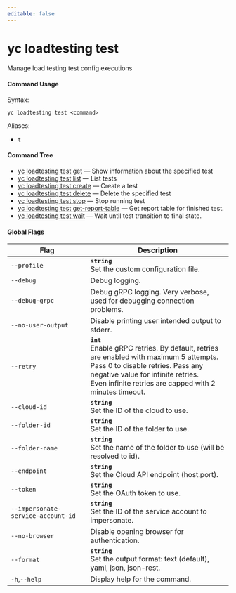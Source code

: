 ```yaml
---
editable: false
---
```


# yc loadtesting test

Manage load testing test config executions

#### Command Usage

Syntax: 

`yc loadtesting test <command>`

Aliases: 

- `t`

#### Command Tree

- [yc loadtesting test get](get.md) — Show information about the specified test
- [yc loadtesting test list](list.md) — List tests
- [yc loadtesting test create](create.md) — Create a test
- [yc loadtesting test delete](delete.md) — Delete the specified test
- [yc loadtesting test stop](stop.md) — Stop running test
- [yc loadtesting test get-report-table](get-report-table.md) — Get report table for finished test.
- [yc loadtesting test wait](wait.md) — Wait until test transition to final state.

#### Global Flags

| Flag | Description |
|----|----|
|`--profile`|<b>`string`</b><br/>Set the custom configuration file.|
|`--debug`|Debug logging.|
|`--debug-grpc`|Debug gRPC logging. Very verbose, used for debugging connection problems.|
|`--no-user-output`|Disable printing user intended output to stderr.|
|`--retry`|<b>`int`</b><br/>Enable gRPC retries. By default, retries are enabled with maximum 5 attempts.<br/>Pass 0 to disable retries. Pass any negative value for infinite retries.<br/>Even infinite retries are capped with 2 minutes timeout.|
|`--cloud-id`|<b>`string`</b><br/>Set the ID of the cloud to use.|
|`--folder-id`|<b>`string`</b><br/>Set the ID of the folder to use.|
|`--folder-name`|<b>`string`</b><br/>Set the name of the folder to use (will be resolved to id).|
|`--endpoint`|<b>`string`</b><br/>Set the Cloud API endpoint (host:port).|
|`--token`|<b>`string`</b><br/>Set the OAuth token to use.|
|`--impersonate-service-account-id`|<b>`string`</b><br/>Set the ID of the service account to impersonate.|
|`--no-browser`|Disable opening browser for authentication.|
|`--format`|<b>`string`</b><br/>Set the output format: text (default), yaml, json, json-rest.|
|`-h`,`--help`|Display help for the command.|
